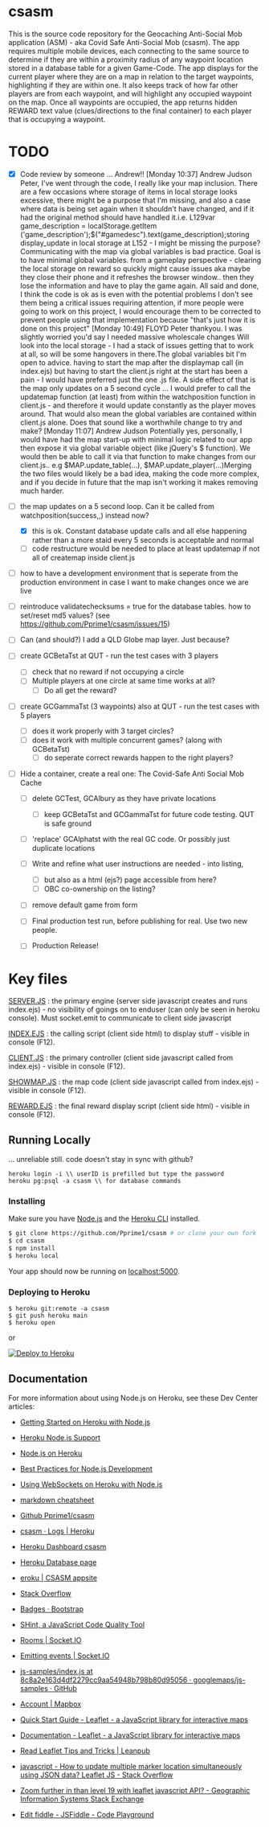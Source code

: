 # csasm
This is the source code repository for the Geocaching Anti-Social Mob application (ASM) - aka Covid Safe Anti-Social Mob (csasm).
The app requires multiple mobile devices, each connecting to the same source to determine if they are within a proximity radius of any waypoint location stored in a database table for a given Game-Code. The app displays for the current player where they are on a map in relation to the target waypoints, highlighting if they are within one. It also keeps track of how far other players are from each waypoint, and will highlight any occupied waypoint on the map. Once all waypoints are occupied, the app returns hidden REWARD text value (clues/directions to the final container) to each player that is occupying a waypoint.


# TODO
- [x] Code review by someone ... Andrew!!
[Monday 10:37] Andrew Judson
Peter, I've went through the code, I really like your map inclusion. There are a few occasions where storage of items in local storage looks excessive, there might be a purpose that I'm missing, and also a case where data is being set again when it shouldn't have changed, and if it had the original method should have handled it.i.e. L129var game_description = localStorage.getItem ('game_description');$("#gamedesc").text(game_description);storing display_update in local storage at L152 - I might be missing the purpose?Communicating with the map via global variables is bad practice. Goal is to have minimal global variables. from a gameplay perspective - clearing the local storage on reward so quickly might cause issues aka maybe they close their phone and it refreshes the browser window.. then they lose the information and have to play the game again. All said and done, I think the code is ok as is even with the potential problems I don't see them being a critical issues requiring attention, if more people were going to work on this project, I would encourage them to be corrected to prevent people using that implementation because "that's just how it is done on this project" 
[Monday 10:49] FLOYD Peter
thankyou. I was slightly worried you'd say I needed massive wholescale changes Will look into the local storage - I had a stack of issues getting that to work at all, so will be some hangovers in there.The global variables bit I'm open to advice.  having to start the map after the displaymap call (in index.ejs) but having to start the client.js right at the start has been a pain - I would have preferred just the one .js file.  A side effect of that is the map only updates on a 5 second cycle ... I would prefer to call the updatemap function (at least) from within the watchposition function in client.js - and therefore it would update constantly as the player moves around. That would also mean the global variables are contained within client.js alone. Does that sound like a worthwhile change to try and make?
[Monday 11:07] Andrew Judson
Potentially yes, personally, I would have had the map start-up with minimal logic related to our app then expose it via global variable object (like jQuery's $ function). We would then be able to call it via that function to make changes from our client.js.. e.g $MAP.update_table(...), $MAP.update_player(...)Merging the two files would likely be a bad idea, making the code more complex, and if you decide in future that the map isn't working it makes removing much harder.

- [ ] the map updates on a 5 second loop. Can it be called from watchposition(success,,) instead now?
  - [x] this is ok. Constant database update calls and all else happening rather than a more staid every 5 seconds is acceptable and normal
  - [ ] code restructure would be needed to place at least updatemap if not all of createmap inside client.js

- [ ] how to have a development environment that is seperate from the production environment in case I want to make changes once we are live
- [ ] reintroduce validatechecksums = true for the database tables. how to set/reset md5 values? (see https://github.com/Pprime1/csasm/issues/15)
- [ ] Can (and should?) I add a QLD Globe map layer. Just because?
- [ ] create GCBetaTst at QUT - run the test cases with 3 players
  - [ ] check that no reward if not occupying a circle
  - [ ] Multiple players at one circle at same time works at all?
    - [ ] Do all get the reward?
- [ ] create GCGammaTst (3 waypoints) also at QUT - run the test cases with 5 players
  - [ ] does it work properly with 3 target circles?
  - [ ] does it work with multiple concurrent games? (along with GCBetaTst)
      - [ ] do seperate correct rewards happen to the right players?
- [ ] Hide a container, create a real one: The Covid-Safe Anti Social Mob Cache
  - [ ] delete GCTest, GCAlbury as they have private locations
    - [ ] keep GCBetaTst and GCGammaTst for future code testing. QUT is safe ground
  - [ ] 'replace' GCAlphatst with the real GC code. Or possibly just duplicate locations
  - [ ] Write and refine what user instructions are needed - into listing,
    - [ ] but also as a html (ejs?) page accessible from here?
    - [ ] OBC co-ownership on the listing?
  - [ ] remove default game from form
  - [ ] Final production test run, before publishing for real. Use two new people.
  - [ ] Production Release!
 

# Key files

[SERVER.JS](/server.js) : the primary engine (server side javascript creates and runs index.ejs) - no visibility of goings on to enduser (can only be seen in heroku console). Must socket.emit to communicate to client side javascript

[INDEX.EJS](/views/pages/index.ejs) : the calling script (client side html) to display stuff  - visible in console (F12).

[CLIENT.JS](/public/js/client.js) : the primary controller (client side javascript called from index.ejs) - visible in console (F12). 

[SHOWMAP.JS](/public/js/showmap.js) : the map code (client side javascript called from index.ejs) - visible in console (F12). 

[REWARD.EJS](/views/pages/reward.ejs) : the final reward display script (client side html) - visible in console (F12).



## Running Locally 
... unreliable still. code doesn't stay in sync with github?

```
heroku login -i \\ userID is prefilled but type the password
heroku pg:psql -a csasm \\ for database commands
```

### Installing
Make sure you have [Node.js](http://nodejs.org/) and the [Heroku CLI](https://cli.heroku.com/) installed.

```sh
$ git clone https://github.com/Pprime1/csasm # or clone your own fork
$ cd csasm
$ npm install
$ heroku local
```
Your app should now be running on [localhost:5000](http://localhost:5000/).

### Deploying to Heroku

```
$ heroku git:remote -a csasm
$ git push heroku main
$ heroku open
```
or

[![Deploy to Heroku](https://www.herokucdn.com/deploy/button.png)](https://heroku.com/deploy)

## Documentation

For more information about using Node.js on Heroku, see these Dev Center articles:

- [Getting Started on Heroku with Node.js](https://devcenter.heroku.com/articles/getting-started-with-nodejs)
- [Heroku Node.js Support](https://devcenter.heroku.com/articles/nodejs-support)
- [Node.js on Heroku](https://devcenter.heroku.com/categories/nodejs)
- [Best Practices for Node.js Development](https://devcenter.heroku.com/articles/node-best-practices)
- [Using WebSockets on Heroku with Node.js](https://devcenter.heroku.com/articles/node-websockets)

- [markdown cheatsheet](https://github.com/tchapi/markdown-cheatsheet/blob/master/README.md)

- [Github Pprime1/csasm	](https://github.com/Pprime1/csasm)
- [csasm · Logs | Heroku	](https://dashboard.heroku.com/apps/csasm/logs)
- [Heroku Dashboard csasm 	](https://dashboard.heroku.com/apps/csasm/deploy/heroku-git)
- [Heroku Database page	](https://data.heroku.com/dataclips)
- [eroku | CSASM appsite	](https://csasm.herokuapp.com/)
- [Stack Overflow	](https://stackoverflow.com/questions)
- [Badges · Bootstrap	](https://getbootstrap.com/docs/4.4/components/badge/)
- [SHint, a JavaScript Code Quality Tool	](https://jshint.com/)
- [Rooms | Socket.IO	](https://socket.io/docs/v3/rooms/index.html)
- [Emitting events | Socket.IO	](https://socket.io/docs/v4/emitting-events/#Acknowledgements)
- [js-samples/index.js at 8c8a2e163d4df2279cc9aa54948b798b80d95056 · googlemaps/js-samples · GitHub 	](https://github.com/googlemaps/js-samples/blob/8c8a2e163d4df2279cc9aa54948b798b80d95056/dist/samples/map-geolocation/index.js)
- [Account | Mapbox	](https://account.mapbox.com/access-tokens)
- [Quick Start Guide - Leaflet - a JavaScript library for interactive maps	](https://leafletjs.com/examples/quick-start/)
- [Documentation - Leaflet - a JavaScript library for interactive maps 	](https://leafletjs.com/reference-1.6.0.html#control)
- [Read Leaflet Tips and Tricks | Leanpub 	](https://leanpub.com/leaflet-tips-and-tricks/read)
- [javascript - How to update multiple marker location simultaneously using JSON data? Leaflet JS - Stack Overflow 	](https://stackoverflow.com/questions/32731916/how-to-update-multiple-marker-location-simultaneously-using-json-data-leaflet-js)
- [Zoom further in than level 19 with leaflet javascript API? - Geographic Information Systems Stack Exchange 	](https://gis.stackexchange.com/questions/78843/zoom-further-in-than-level-19-with-leaflet-javascript-api)
- [Edit fiddle - JSFiddle - Code Playground 	](http://jsfiddle.net/fqt7L/1/)
